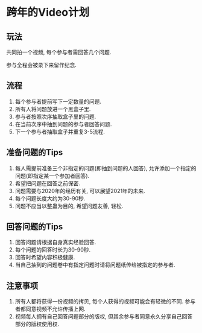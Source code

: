 # 跨年的Video计划

## 玩法

共同拍一个视频, 每个参与者需回答几个问题. 

参与全程会被录下来留作纪念.

## 流程

1. 每个参与者提前写下一定数量的问题.
2. 所有人将问题放进一个黑盒子里.
3. 参与者按照次序抽取盒子里的问题.
4. 在当前次序中抽到问题的参与者回答问题.
5. 下一个参与者抽取盒子并重复3-5流程.

## 准备问题的Tips

1. 每人需提前准备三个非指定的问题(即抽到问题的人回答), 允许添加一个指定的问题(即指定某一个参加者回答).
2. 希望把问题在回答之前保密.
3. 问题需要与2020年的经历有关, 可以展望2021年的未来.
4. 每个问题长度大约为30-90秒.
5. 问题不应当以整蛊为目的, 希望问题友善, 轻松.

## 回答问题的Tips

1. 回答问题请根据自身真实经验回答.
2. 每个问题的回答时长为30-90秒.
3. 回答时希望内容积极健康.
4. 当自己抽到的问题卷中有指定问题时请将问题纸传给被指定的参与者.

## 注意事项

1. 所有人都将获得一份视频的拷贝, 每个人获得的视频可能会有轻微的不同. 参与者都同意视频不允许传播上网.
2. 视频每人拥有自己回答问题部分的版权, 但其余参与者同意永久分享自己回答部分的版权使用权.
